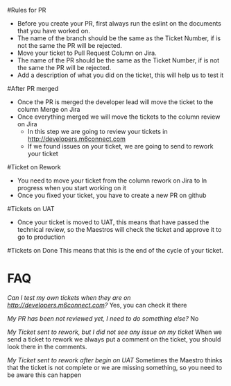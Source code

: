 
#Rules for PR
* Before you create your PR, first always run the eslint on the documents that you have worked on.
* The name of the branch should be the same as the Ticket Number, if is not the same the PR will be rejected.
* Move your ticket to Pull Request Column on Jira.
* The name of the PR should be the same as the Ticket Number, if is not the same the PR will be rejected.
* Add a description of what you did on the ticket, this will help us to test it

#After PR merged
* Once the PR is merged the developer lead will move the ticket to the column Merge on Jira
* Once everything merged we will move the tickets to the column review on Jira
    * In this step we are going to review your tickets in http://developers.m6connect.com
    * If we found issues on your ticket, we are going to send to rework your ticket
    
#Ticket on Rework
* You need to move your ticket from the column rework on Jira to In progress when you start working on it
* Once you fixed your ticket, you have to create a new PR on github

#Tickets on UAT
* Once your ticket is moved to UAT, this means that have passed the technical review, so the Maestros will check the ticket and approve it to go to production

#Tickets on Done
This means that this is the end of the cycle of your ticket.

# FAQ
*Can I test my own tickets when they are on http://developers.m6connect.com?*
Yes, you can check it there

*My PR has been not reviewed yet, I need to do something else?*
No

*My Ticket sent to rework, but I did not see any issue on my ticket*
When we send a ticket to rework we always put a comment on the ticket, you should look there in the comments.

*My Ticket sent to rework after begin on UAT*
Sometimes the Maestro thinks that the ticket is not complete or we are missing something, so you need to be aware this can happen

